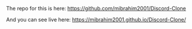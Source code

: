 The repo for this is here:
https://github.com/mibrahim2001/Discord-Clone

And you can see live here:
https://mibrahim2001.github.io/Discord-Clone/
